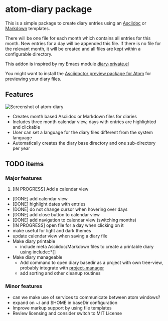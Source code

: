 # atom-diary package

This is a simple package to create diary entries using an [Asciidoc](http://asciidoc.org/) or [Markdown](https://daringfireball.net/projects/markdown/) templates.

There will be one file for each month which contains all entries for this month.
New entries for a day will be appended this file.  If there is no file
for the relevant month, it will be created and all files are kept within a configurable directory.

This addon is inspired by my Emacs module [diary-private.el](http://meta-x.de/software/diary-private.el)

You might want to install the [Asciidoctor preview package for Atom](https://atom.io/packages/asciidoctor-preview) for previewing your diary files.

## Features

![Screenshot of atom-diary](https://github.com/sluedecke/atom-diary/blob/master/screenshot.png)

* Creates month based Asciidoc or Markdown files for diaries
* Includes three month calendar view, days with entries are highlighted and clickable
* User can set a language for the diary files different from the system language
* Automatically creates the diary base directory and one sub-directory per year

## TODO items

### Major features

1. [IN PROGRESS] Add a calendar view
  * [DONE] add calendar view
  * [DONE] highlight dates with entries
  * [DONE] do not change cursor when hovering over days
  * [DONE] add close button to calendar view
  * [DONE] add navigation to calendar view (switching months)
  * [IN PROGRESS] open file for a day when clicking on it
  * make useful for light and dark themes
  * update calendar view when saving a diary file
* Make diary printable
  * include meta Asciidoc/Markdown files to create a printable diary using include::\*[]
* Make diary manageable
  * Add command to open diary basedir as a project with own tree-view, probably integrate with [project-manager](https://atom.io/packages/project-manager)
  * add sorting and other cleanup routines

### Minor features

* can we make use of services to communicate between atom windows?
* expand on ~/ and $HOME in baseDir configuration
* Improve markup support by using file templates
* Review licensing and consider switch to MIT License
